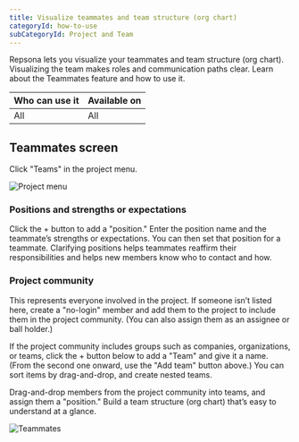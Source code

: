 ```yaml
---
title: Visualize teammates and team structure (org chart)
categoryId: how-to-use
subCategoryId: Project and Team
---
```


Repsona lets you visualize your teammates and team structure (org chart). Visualizing the team makes roles and communication paths clear. Learn about the Teammates feature and how to use it.

| Who can use it | Available on |
|---|---|
| All | All |

## Teammates screen

Click "Teams" in the project menu.

![Project menu](/images/help/project-menu.en.png)

### Positions and strengths or expectations

Click the + button to add a "position." Enter the position name and the teammate’s strengths or expectations. You can then set that position for a teammate. Clarifying positions helps teammates reaffirm their responsibilities and helps new members know who to contact and how.

### Project community

This represents everyone involved in the project. If someone isn’t listed here, create a "no-login" member and add them to the project to include them in the project community. (You can also assign them as an assignee or ball holder.)

If the project community includes groups such as companies, organizations, or teams, click the + button below to add a "Team" and give it a name. (From the second one onward, use the "Add team" button above.) You can sort items by drag-and-drop, and create nested teams.

Drag-and-drop members from the project community into teams, and assign them a "position." Build a team structure (org chart) that’s easy to understand at a glance.

![Teammates](/images/features/en/team.webp)
